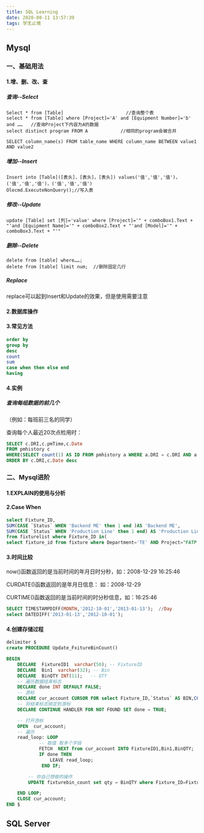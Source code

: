 ```yaml
---
title: SQL Learning
date: 2020-08-11 13:57:39
tags: 学无止境
---
```

## Mysql

### 一、基础用法

#### 1.增、删、改、查

##### 查询--Select

```mysql
Select * from [Table]                       //查询整个表
select * from [Table] where [Project]='A' and [Equipment Number]='b' and ……   //查询Project下内容为A的数据
select distinct program FROM A            //相同的program会被合并

SELECT column_name(s) FROM table_name WHERE column_name BETWEEN value1 AND value2
```

##### 增加--Insert

```mysql
Insert into [Table]([表头]，[表头]，[表头]) values('值','值','值')，('值','值','值')，('值','值','值')    
Olecmd.ExecuteNonQuery();//写入表
```

##### 修改--Update

```mysql
update [Table] set [列]='value' where [Project]='" + comboBox1.Text + "'and [Equipment Name]='" + comboBox2.Text + "'and [Model]='" + comboBox3.Text + "'"
```

##### 删除--Delete

```mysql
delete from [table] where……;
delete from [table] limit num;  //删除固定几行
```

##### Replace

replace可以起到Insert和Update的效果，但是使用需要注意

#### 2.数据库操作

#### 3.常见方法

```sql
order by
group by
desc
count
sum
case when then else end
having
```

#### 4.实例

##### 查询每组数据的前几个

（例如：每班前三名的同学）

查询每个人最近20次点检用时：

```sql
SELECT c.DRI,c.pmTime,c.Date
FROM pmhistory c
WHERE(SELECT count(1) AS ID FROM pmhistory a WHERE a.DRI = c.DRI AND a.Date >= c.Date) <= 20
ORDER BY c.DRI,c.Date desc
```

### 二、Mysql进阶

#### 1.EXPLAIN的使用与分析

#### 2.Case When

```sql
select Fixture_ID,
SUM(CASE `Status` WHEN 'Backend ME' then 1 end )AS 'Backend ME',
SUM(CASE `Status` WHEN 'Production Line' then 1 end) AS 'Production Line'
from fixturelist where Fixture_ID in(
select fixture_id from fixture where Department='TE' AND Project="FATP Common")
```

#### 3.时间比较

now()函数返回的是当前时间的年月日时分秒，如：2008-12-29 16:25:46

CURDATE()函数返回的是年月日信息： 如：2008-12-29

CURTIME()函数返回的是当前时间的时分秒信息，如：16:25:46

```sql
SELECT TIMESTAMPDIFF(MONTH,'2012-10-01','2013-01-13');  //Day
select DATEDIFF('2013-01-13','2012-10-01');
```

#### 4.创建存储过程

```sql
delimiter $
create PROCEDURE Update_FxitureBinCount()

BEGIN
    DECLARE  FixtureID1  varchar(50); -- FixtureID
    DECLARE  Bin1  varchar(32); -- Bin
    DECLARE  BinQTY INT(11);   -- QTY
    -- 遍历数据结束标志
    DECLARE done INT DEFAULT FALSE;
    -- 游标
    DECLARE cur_account CURSOR FOR select Fixture_ID,`Status` AS BIN,COUNT(*) as QTY from fixturelist GROUP BY Fixture_ID,`Status`;
    -- 将结束标志绑定到游标
    DECLARE CONTINUE HANDLER FOR NOT FOUND SET done = TRUE;

    -- 打开游标
    OPEN  cur_account;     
    -- 遍历
    read_loop: LOOP
            -- 取值 取多个字段
            FETCH  NEXT from cur_account INTO FixtureID1,Bin1,BinQTY;
            IF done THEN
                LEAVE read_loop;
             END IF;

        -- 你自己想做的操作
        UPDATE fixturebin_count set qty = BinQTY where Fixture_ID=FixtureID1 and bin=Bin1;

    END LOOP;
    CLOSE cur_account;
END $
```

## SQL Server
